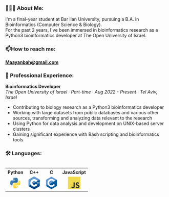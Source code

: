 <h3 align="left"> 👩🏽‍💻 About Me:</h3>
I'm a final-year student at Bar Ilan University, pursuing a B.A. in Bioinformatics (Computer Science & Biology).<br>
For the past 2 years, I've been immersed in bioinformatics research as a Python3 bioinformatics developer at The Open University of Israel.

<h3 align="left">📫How to reach me:</h3> 
<p align="left">
  <a href="mailto:Maayanbah@gmail.com"><strong>Maayanbah@gmail.com</strong></a>
</p>

<h3 align="left">💼 Professional Experience:</h3>
<p align="left">
  <strong>Bioinformatics Developer</strong> <br>
  <em>The Open University of Israel · Part-time · Aug 2022 - Present · Tel Aviv, Israel</em>
  <ul>
    <li>Contributing to biology research as a Python3 bioinformatics developer</li>
    <li>Working with large datasets from public databases and various other sources, transforming and analyzing data relevant to the research</li>
    <li>Using Python for data analysis and development on UNIX-based server clusters</li>
    <li>Gaining significant experience with Bash scripting and bioinformatics tools</li>
  </ul>
</p>

<h3 align="left">🛠️ Languages:</h3>
<table align="left">
  <tr>
    <th>Python</th>
    <th>C++</th>
    <th>C</th>
    <th>JavaScript</th>
  </tr>
  <tr>
    <td align="center">
      <a href="https://www.python.org" target="_blank" rel="noreferrer">
        <img src="https://raw.githubusercontent.com/devicons/devicon/master/icons/python/python-original.svg" alt="python" width="40" height="40"/> 
      </a>
    </td>
    <td align="center">
      <a href="https://www.w3schools.com/cpp/" target="_blank" rel="noreferrer">
        <img src="https://raw.githubusercontent.com/devicons/devicon/master/icons/cplusplus/cplusplus-original.svg" alt="cplusplus" width="40" height="40"/> 
      </a>
    </td>
    <td align="center">
      <a href="https://www.cprogramming.com/" target="_blank" rel="noreferrer">
        <img src="https://raw.githubusercontent.com/devicons/devicon/master/icons/c/c-original.svg" alt="c" width="40" height="40"/> 
      </a>
    </td>
    <td align="center">
      <a href="https://developer.mozilla.org/en-US/docs/Web/JavaScript" target="_blank" rel="noreferrer">
        <img src="https://raw.githubusercontent.com/devicons/devicon/master/icons/javascript/javascript-original.svg" alt="javascript" width="40" height="40"/> 
      </a>
    </td>
  </tr>
</table>
<br><br><br><br><br>

